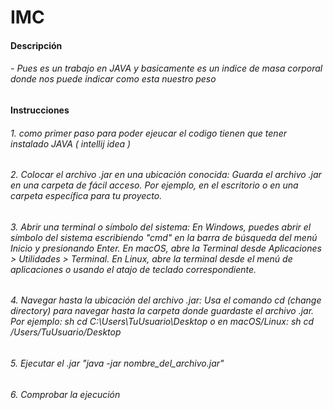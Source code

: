 # IMC
<h4>Descripción</h4>
<h6>- Pues es un trabajo en JAVA y basicamente es un indice de masa corporal donde nos puede indicar como esta nuestro peso</h6>
<h4>Instrucciones</h4>
<h6> 1. como primer paso para poder ejeucar el codigo tienen que tener instalado JAVA ( intellij idea )</h6>
<h6> 2. Colocar el archivo .jar en una ubicación conocida:
Guarda el archivo .jar en una carpeta de fácil acceso. Por ejemplo, en el escritorio o en una carpeta específica para tu proyecto.</h6>
<h6> 3. Abrir una terminal o símbolo del sistema:
En Windows, puedes abrir el símbolo del sistema escribiendo "cmd" en la barra de búsqueda del menú Inicio y presionando Enter.
En macOS, abre la Terminal desde Aplicaciones > Utilidades > Terminal.
En Linux, abre la terminal desde el menú de aplicaciones o usando el atajo de teclado correspondiente.</h6>
<h6> 4. Navegar hasta la ubicación del archivo .jar:
Usa el comando cd (change directory) para navegar hasta la carpeta donde guardaste el archivo .jar. Por ejemplo:
sh
cd C:\Users\TuUsuario\Desktop
o en macOS/Linux:
sh
cd /Users/TuUsuario/Desktop</h6>
<h6> 5. Ejecutar el .jar  "java -jar nombre_del_archivo.jar"</h6>
<h6> 6. Comprobar la ejecución</h6>
